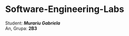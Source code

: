 # Software-Engineering-Labs
 Student: <b><i> Murariu Gabriela </i></b>
<br />
An, Grupa: <b> 2B3 </b>
